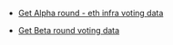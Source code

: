 - [Get Alpha round - eth infra voting data](https://odc.oceanprotocol.com/asset/did:op:2a42c7b5aaab7c16f892d7b57d31bee65aa77c5e34f8c2ab8a907f004076159e)

- [Get Beta round voting data](https://odc.oceanprotocol.com/asset/did:op:fae52359f6c0d1de9d71a94cf2729d9d07628367733975b8572db0f90ee29aed)
